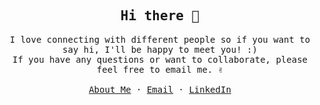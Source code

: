 <!-- ### Hi there 👋 -->

<p align="center">
  <h2 align="center"><samp>Hi there 👋</samp></h2>
</p>

<p align="center">
  <samp>
    I love connecting with different people so if you want to say hi, I'll
    be happy to meet you! :)
    <br />
    If you have any questions or want to collaborate, please feel free to email me. ✌
    <!-- <a href="https://hashirshoaeb.github.io">hashirshoaeb.github.io</a> -->
    <br />
    <br />
    <a href="https://resume-1999.web.app/">About Me</a>
    ·
    <a href="mailto:oussamafarkadi@gmail.com">Email</a>
    ·
    <a href="https://www.linkedin.com/in/oussama-farkadi">LinkedIn</a>
  </samp>
</p>
